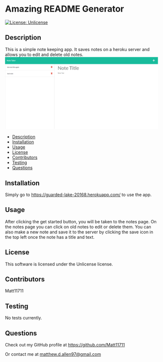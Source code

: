 # Amazing README Generator
  [![License: Unlicense](https://img.shields.io/badge/license-Unlicense-blue.svg)](http://unlicense.org/)

     
  ## Description
   This is a simple note keeping app. It saves notes on a heroku server and allows you to edit and delete old notes.
   ![Screenshot](./assets/images/screenshot.PNG)
      
 
 
  * [Description](#description)
  * [Installation](#installation)
  * [Usage](#usage)
  * [License](#license)
  * [Contributors](#contributors)
  * [Testing](#testing)
  * [Questions](#questions)
      
    

  ## Installation
  Simply go to https://guarded-lake-20168.herokuapp.com/ to use the app.
    
   ## Usage
      
  After clicking the get started button, you will be taken to the notes page. On the notes page you can click on old notes to edit or delete them. You can also make a new note and save it to the server by clicking the save icon in the top left once the note has a title and text.

  ## License
This software is licensed under the Unlicense license.
   
  ## Contributors
  Matt11711

 
  ## Testing
         
  No tests currently.
   
  ## Questions
  Check out my GitHub profile at https://github.com/Matt11711
        
  Or contact me at matthew.d.allen97@gmail.com
  
